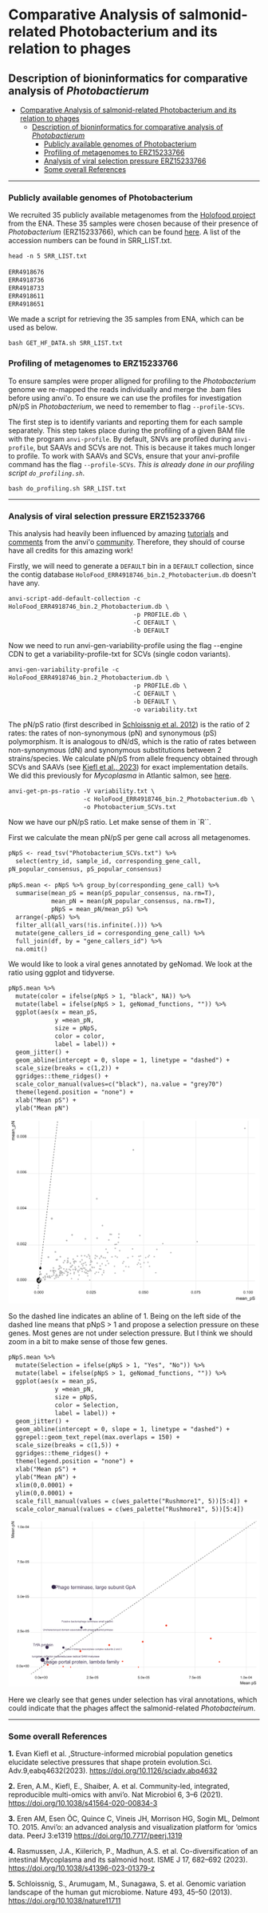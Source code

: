 # Comparative Analysis of salmonid-related Photobacterium and its relation to phages

## Description of bioninformatics for comparative analysis of *Photobactierum*

- [Comparative Analysis of salmonid-related Photobacterium and its relation to phages](#comparative-analysis-of-salmonid-related-photobacterium-and-its-relation-to-phages)
  - [Description of bioninformatics for comparative analysis of *Photobactierum*](#description-of-bioninformatics-for-comparative-analysis-of-photobactierum)
    - [Publicly available genomes of Photobacterium](#publicly-available-genomes-of-photobacterium)
    - [Profiling of metagenomes to ERZ15233766](#profiling-of-metagenomes-to-erz15233766)
    - [Analysis of viral selection pressure ERZ15233766](#analysis-of-viral-selection-pressure-erz15233766)
    - [Some overall References](#some-overall-references)

___

### Publicly available genomes of Photobacterium
We recruited 35 publicly available metagenomes from the [Holofood project](https://www.ebi.ac.uk/ena/browser/view/PRJEB41657) from the ENA. These 35 samples were chosen because of their presence of *Photobacterium* (ERZ15233766), which can be found [here](https://www.ebi.ac.uk/ena/browser/view/ERZ15233766). A list of the accession numbers can be found in SRR_LIST.txt.

```{bash}
head -n 5 SRR_LIST.txt

ERR4918676
ERR4918736
ERR4918733
ERR4918611
ERR4918651
```

We made a script for retrieving the 35 samples from ENA, which can be used as below.
```{bash}
bash GET_HF_DATA.sh SRR_LIST.txt
```
### Profiling of metagenomes to ERZ15233766
To ensure samples were proper alligned for profiling to the *Photobacterium* genome we re-mapped the reads individually and merge the .bam files before using anvi'o.
To ensure we can use the profiles for investigation pN/pS in *Photobacterium*, we need to remember to flag `--profile-SCVs`.

The first step is to identify variants and reporting them for each sample separately. This step takes place during the profiling of a given BAM file with the program `anvi-profile`. By default, SNVs are profiled during `anvi-profile`, but SAAVs and SCVs are not. This is because it takes much longer to profile. To work with SAAVs and SCVs, ensure that your anvi-profile command has the flag `--profile-SCVs`. *This is already done in our profiling script `do_profiling.sh`*.

```{bash}
bash do_profiling.sh SRR_LIST.txt
```
___

### Analysis of viral selection pressure ERZ15233766

This analysis had heavily been influenced by amazing [tutorials](https://merenlab.org/data/anvio-structure/chapter-III/#step-14-calculating-pn-and-ps) and [comments](https://merenlab.org/2020/07/22/interacdome/) from the anvi'o [community](https://anvio.org/). Therefore, they should of course have all credits for this amazing work!

Firstly, we will need to generate a `DEFAULT` bin in a `DEFAULT` collection, since the contig database `HoloFood_ERR4918746_bin.2_Photobacterium.db` doesn't have any. 
```{bash}
anvi-script-add-default-collection -c HoloFood_ERR4918746_bin.2_Photobacterium.db \
                                   -p PROFILE.db \
                                   -C DEFAULT \
                                   -b DEFAULT
```
Now we need to run anvi-gen-variability-profile using the flag --engine CDN to get a variability-profile-txt for SCVs (single codon variants).
```{bash}
anvi-gen-variability-profile -c HoloFood_ERR4918746_bin.2_Photobacterium.db \
                                   -p PROFILE.db \
                                   -C DEFAULT \
                                   -b DEFAULT \
                                   -o variability.txt
```
The pN/pS ratio (first described in [Schloissnig et al. 2012](https://doi.org/10.1038/nature11711)) is the ratio of 2 rates: the rates of non-synonymous (pN) and synonymous (pS) polymorphism. It is analogous to dN/dS, which is the ratio of rates between non-synonymous (dN) and synonymous substitutions between 2 strains/species. We calculate pN/pS from allele frequency obtained through SCVs and SAAVs (see [Kiefl et al., 2023](https://doi.org/10.1126/sciadv.abq4632 )) for exact implementation details. We did this previously for *Mycoplasma* in Atlantic salmon, see [here](https://doi.org/10.1038/s41396-023-01379-z).

```{bash}
anvi-get-pn-ps-ratio -V variability.txt \
                     -c HoloFood_ERR4918746_bin.2_Photobacterium.db \
                     -o Photobacterium_SCVs.txt
```

Now we have our pN/pS ratio. Let make sense of them in `R``.

First we calculate the mean pN/pS per gene call across all metagenomes.

```{r pNpS analysis}
pNpS <- read_tsv("Photobacterium_SCVs.txt") %>%
  select(entry_id, sample_id, corresponding_gene_call, pN_popular_consensus, pS_popular_consensus)

pNpS.mean <- pNpS %>% group_by(corresponding_gene_call) %>%
  summarise(mean_pS = mean(pS_popular_consensus, na.rm=T),
            mean_pN = mean(pN_popular_consensus, na.rm=T),
            pNpS = mean_pN/mean_pS) %>% 
  arrange(-pNpS) %>% 
  filter_all(all_vars(!is.infinite(.))) %>%
  mutate(gene_callers_id = corresponding_gene_call) %>%
  full_join(df, by = "gene_callers_id") %>%
  na.omit()
```

We would like to look a viral genes annotated by geNomad. We look at the ratio using ggplot and tidyverse.

```{r plot pNpS, fig.width=12, fig.height=8}
pNpS.mean %>%
  mutate(color = ifelse(pNpS > 1, "black", NA)) %>%
  mutate(label = ifelse(pNpS > 1, geNomad_functions, "")) %>%
  ggplot(aes(x = mean_pS, 
             y =mean_pN, 
             size = pNpS,
             color = color,
             label = label)) + 
  geom_jitter() +
  geom_abline(intercept = 0, slope = 1, linetype = "dashed") +
  scale_size(breaks = c(1,2)) +
  ggridges::theme_ridges() +
  scale_color_manual(values=c("black"), na.value = "grey70")
  theme(legend.position = "none") +
  xlab("Mean pS") + 
  ylab("Mean pN")
```

![pNpS raw](misc/pNpS_raw.png)

So the dashed line indicates an abline of 1. Being on the left side of the dashed line means that pNpS > 1 and propose a selection pressure on these genes. Most genes are not under selection pressure. But I think we should zoom in a bit to make sense of those few genes. 

```{r plot pNpS zoomed, fig.width=12, fig.height=8}
pNpS.mean %>%
  mutate(Selection = ifelse(pNpS > 1, "Yes", "No")) %>%
  mutate(label = ifelse(pNpS > 1, geNomad_functions, "")) %>%
  ggplot(aes(x = mean_pS, 
             y =mean_pN, 
             size = pNpS,
             color = Selection,
             label = label)) + 
  geom_jitter() +
  geom_abline(intercept = 0, slope = 1, linetype = "dashed") +
  ggrepel::geom_text_repel(max.overlaps = 150) + 
  scale_size(breaks = c(1,5)) +
  ggridges::theme_ridges() +
  theme(legend.position = "none") +
  xlab("Mean pS") + 
  ylab("Mean pN") + 
  xlim(0,0.0001) +
  ylim(0,0.0001) +
  scale_fill_manual(values = c(wes_palette("Rushmore1", 5))[5:4]) +
  scale_color_manual(values = c(wes_palette("Rushmore1", 5))[5:4])
```

![pNpS raw](misc/pNpS_zoomed.png)

Here we clearly see that genes under selection has viral annotations, which could indicate that the phages affect the salmonid-related *Photobacteirum*.
___

### Some overall References

**1.**  Evan Kiefl et al. ,Structure-informed microbial population genetics elucidate selective pressures that shape protein evolution.Sci. Adv.9,eabq4632(2023). https://doi.org/10.1126/sciadv.abq4632 

**2.** 	Eren, A.M., Kiefl, E., Shaiber, A. et al. Community-led, integrated, reproducible multi-omics with anvi’o. Nat Microbiol 6, 3–6 (2021). https://doi.org/10.1038/s41564-020-00834-3

**3.** 	Eren AM, Esen ÖC, Quince C, Vineis JH, Morrison HG, Sogin ML, Delmont TO. 2015. Anvi’o: an advanced analysis and visualization platform for ‘omics data. PeerJ 3:e1319 https://doi.org/10.7717/peerj.1319

**4.**  Rasmussen, J.A., Kiilerich, P., Madhun, A.S. et al. Co-diversification of an intestinal Mycoplasma and its salmonid host. ISME J 17, 682–692 (2023). https://doi.org/10.1038/s41396-023-01379-z

**5.** Schloissnig, S., Arumugam, M., Sunagawa, S. et al. Genomic variation landscape of the human gut microbiome. Nature 493, 45–50 (2013). https://doi.org/10.1038/nature11711